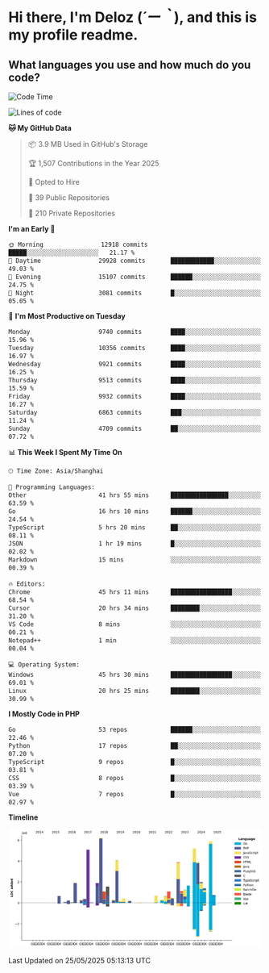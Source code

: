 # **Hi there, I'm Deloz (*´ー｀*), and this is my profile readme.**

## **What languages you use and how much do you code?**

<!--START_SECTION:waka-->
![Code Time](http://img.shields.io/badge/Code%20Time-6%2C460%20hrs%2043%20mins-blue)

![Lines of code](https://img.shields.io/badge/From%20Hello%20World%20I%27ve%20Written-54.5%20million%20lines%20of%20code-blue)

**🐱 My GitHub Data** 

> 📦 3.9 MB Used in GitHub's Storage 
 > 
> 🏆 1,507 Contributions in the Year 2025
 > 
> 💼 Opted to Hire
 > 
> 📜 39 Public Repositories 
 > 
> 🔑 210 Private Repositories 
 > 
**I'm an Early 🐤** 

```text
🌞 Morning                12918 commits       █████░░░░░░░░░░░░░░░░░░░░   21.17 % 
🌆 Daytime                29928 commits       ████████████░░░░░░░░░░░░░   49.03 % 
🌃 Evening                15107 commits       ██████░░░░░░░░░░░░░░░░░░░   24.75 % 
🌙 Night                  3081 commits        █░░░░░░░░░░░░░░░░░░░░░░░░   05.05 % 
```
📅 **I'm Most Productive on Tuesday** 

```text
Monday                   9740 commits        ████░░░░░░░░░░░░░░░░░░░░░   15.96 % 
Tuesday                  10356 commits       ████░░░░░░░░░░░░░░░░░░░░░   16.97 % 
Wednesday                9921 commits        ████░░░░░░░░░░░░░░░░░░░░░   16.25 % 
Thursday                 9513 commits        ████░░░░░░░░░░░░░░░░░░░░░   15.59 % 
Friday                   9932 commits        ████░░░░░░░░░░░░░░░░░░░░░   16.27 % 
Saturday                 6863 commits        ███░░░░░░░░░░░░░░░░░░░░░░   11.24 % 
Sunday                   4709 commits        ██░░░░░░░░░░░░░░░░░░░░░░░   07.72 % 
```


📊 **This Week I Spent My Time On** 

```text
🕑︎ Time Zone: Asia/Shanghai

💬 Programming Languages: 
Other                    41 hrs 55 mins      ████████████████░░░░░░░░░   63.59 % 
Go                       16 hrs 10 mins      ██████░░░░░░░░░░░░░░░░░░░   24.54 % 
TypeScript               5 hrs 20 mins       ██░░░░░░░░░░░░░░░░░░░░░░░   08.11 % 
JSON                     1 hr 19 mins        █░░░░░░░░░░░░░░░░░░░░░░░░   02.02 % 
Markdown                 15 mins             ░░░░░░░░░░░░░░░░░░░░░░░░░   00.39 % 

🔥 Editors: 
Chrome                   45 hrs 11 mins      █████████████████░░░░░░░░   68.54 % 
Cursor                   20 hrs 34 mins      ████████░░░░░░░░░░░░░░░░░   31.20 % 
VS Code                  8 mins              ░░░░░░░░░░░░░░░░░░░░░░░░░   00.21 % 
Notepad++                1 min               ░░░░░░░░░░░░░░░░░░░░░░░░░   00.04 % 

💻 Operating System: 
Windows                  45 hrs 30 mins      █████████████████░░░░░░░░   69.01 % 
Linux                    20 hrs 25 mins      ████████░░░░░░░░░░░░░░░░░   30.99 % 
```

**I Mostly Code in PHP** 

```text
Go                       53 repos            ██████░░░░░░░░░░░░░░░░░░░   22.46 % 
Python                   17 repos            ██░░░░░░░░░░░░░░░░░░░░░░░   07.20 % 
TypeScript               9 repos             █░░░░░░░░░░░░░░░░░░░░░░░░   03.81 % 
CSS                      8 repos             █░░░░░░░░░░░░░░░░░░░░░░░░   03.39 % 
Vue                      7 repos             █░░░░░░░░░░░░░░░░░░░░░░░░   02.97 % 
```



**Timeline**

![Lines of Code chart](https://raw.githubusercontent.com/deloz/deloz/main/assets/bar_graph.png)


 Last Updated on 25/05/2025 05:13:13 UTC
<!--END_SECTION:waka-->
